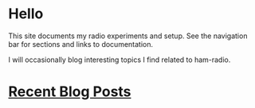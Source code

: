 # Hello

This site documents my radio experiments and setup. See the navigation bar for sections and links to documentation.

I will occasionally blog interesting topics I find related to ham-radio.

# [Recent Blog Posts](/archives)
